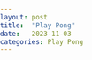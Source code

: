 ```yaml
---
layout: post
title:  "Play Pong"
date:   2023-11-03
categories: Play Pong
---
```

<style>
  html, body {
    height: 100%;
    margin: 0;
    padding: 0;
  }

  .game-container {
    display: flex;
    flex-direction: column;
    align-items: center;
    justify-content: center;
    height: 100vh;
  }
  
  canvas {
    margin: 0 auto;
  }
</style>

<div class="game-container">  
  <canvas id="gameCanvas" width="800" height="400"></canvas>

  <script src="https://cdnjs.cloudflare.com/ajax/libs/p5.js/1.4.0/p5.js"></script>
  <script src="https://cdnjs.cloudflare.com/ajax/libs/matter-js/0.18.0/matter.js"></script>

  <script>
    const { Engine, Render, World, Bodies, Body, Constraint } = Matter;

    let engine;
    let world;
    let ground;
    let leftPaddle;
    let rightPaddle;
    let ball;

    function setup() {
      createCanvas(800, 400);
      
      // Matter.js engine and world setup
      engine = Engine.create();
      world = engine.world;
      Engine.run(engine);

      // Create ground
      ground = Bodies.rectangle(width / 2, height, width, 20, { isStatic: true });
      World.add(world, ground);

      // Create paddles
      leftPaddle = Bodies.rectangle(20, height / 2, 10, 100);
      rightPaddle = Bodies.rectangle(width - 20, height / 2, 10, 100);
      World.add(world, [leftPaddle, rightPaddle]);

      // Create ball
      ball = Bodies.circle(width / 2, height / 2, 10, { restitution: 1 });
      World.add(world, ball);
    }

    function draw() {
      background(0);
      
      // Display paddles and ball
      fill(255);
      noStroke();
      rect(leftPaddle.position.x, leftPaddle.position.y, 10, 100);
      rect(rightPaddle.position.x, rightPaddle.position.y, 10, 100);
      ellipse(ball.position.x, ball.position.y, 20);
    }

    // Handle keyboard input to move the left paddle
    document.addEventListener('keydown', function(event) {
      if (event.key === 'ArrowUp' && leftPaddle.position.y > 0) {
        // Move the left paddle up
        Body.translate(leftPaddle, { x: 0, y: -10 });
      }
      if (event.key === 'ArrowDown' && leftPaddle.position.y < height) {
        // Move the left paddle down
        Body.translate(leftPaddle, { x: 0, y: 10 });
      }
    });
  </script>
</div>